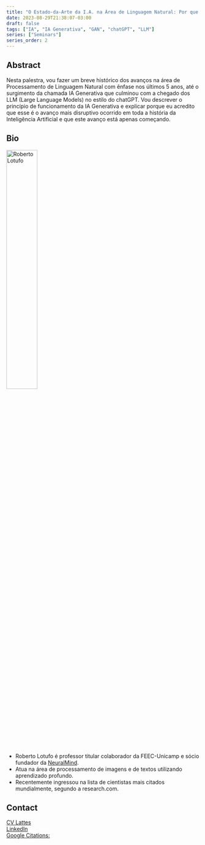 ```yaml
---
title: "O Estado-da-Arte da I.A. na Área de Linguagem Natural: Por que a IA Generativa é o avanço mais disruptivo em toda a história da IA"
date: 2023-08-29T21:38:07-03:00
draft: false
tags: ["IA", "IA Generativa", "GAN", "chatGPT", "LLM"]
series: ["Seminars"]
series_order: 2
---
```


## Abstract

Nesta palestra, vou fazer um breve histórico dos avanços na área de Processamento de Linguagem Natural com ênfase nos últimos 5 anos, até o surgimento da chamada IA Generativa que culminou com a chegado dos LLM (Large Language Models) no estilo do chatGPT. Vou descrever o princípio de funcionamento da IA Generativa e explicar porque eu acredito que esse é o avanço mais disruptivo ocorrido em toda a história da Inteligência Artificial e que este avanço está apenas começando.

## Bio
<img alt="Roberto Lotufo" src="/posts/seminars/second/lotufo.png" style="width: 40%; height: 160x;">

- Roberto Lotufo é professor titular colaborador da FEEC-Unicamp e sócio fundador da [NeuralMind](https://neuralmind.ai/en/home-en/).
- Atua na área de processamento de imagens e de textos utilizando aprendizado profundo.
- Recentemente ingressou na lista de cientistas mais citados mundialmente, segundo a research.com.

## Contact
[CV Lattes](http://lattes.cnpq.br/9224426261471914) \
[LinkedIn](https://www.linkedin.com/in/robertoalotufo/) \
[Google Citations:](https://scholar.google.com.br/citations?user=IQt4hvoAAAAJ)